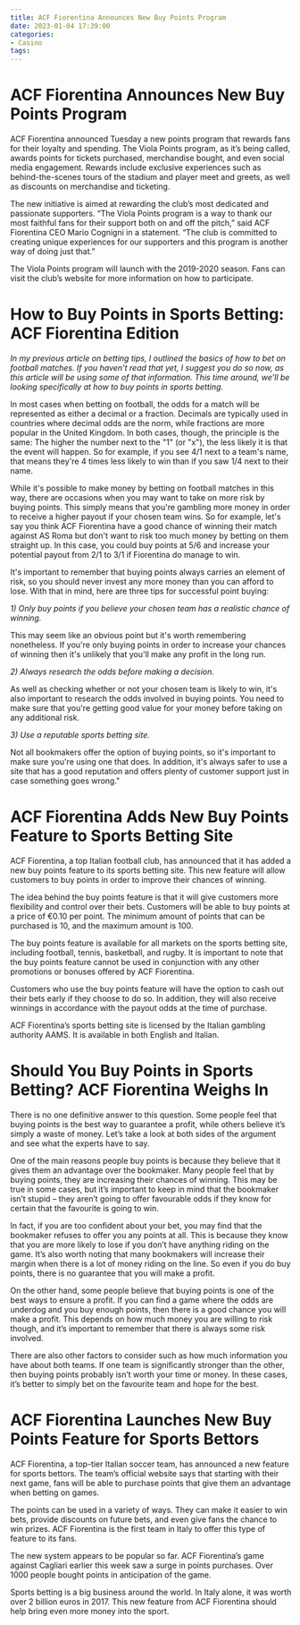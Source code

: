 ```yaml
---
title: ACF Fiorentina Announces New Buy Points Program
date: 2023-01-04 17:39:00
categories:
- Casino
tags:
---
```



#  ACF Fiorentina Announces New Buy Points Program

ACF Fiorentina announced Tuesday a new points program that rewards fans for their loyalty and spending. The Viola Points program, as it’s being called, awards points for tickets purchased, merchandise bought, and even social media engagement. Rewards include exclusive experiences such as behind-the-scenes tours of the stadium and player meet and greets, as well as discounts on merchandise and ticketing.

The new initiative is aimed at rewarding the club’s most dedicated and passionate supporters. “The Viola Points program is a way to thank our most faithful fans for their support both on and off the pitch,” said ACF Fiorentina CEO Mario Cognigni in a statement. “The club is committed to creating unique experiences for our supporters and this program is another way of doing just that.”

The Viola Points program will launch with the 2019-2020 season. Fans can visit the club’s website for more information on how to participate.

#  How to Buy Points in Sports Betting: ACF Fiorentina Edition

_In my previous article on betting tips, I outlined the basics of how to bet on football matches. If you haven't read that yet, I suggest you do so now, as this article will be using some of that information. This time around, we'll be looking specifically at how to buy points in sports betting._

In most cases when betting on football, the odds for a match will be represented as either a decimal or a fraction. Decimals are typically used in countries where decimal odds are the norm, while fractions are more popular in the United Kingdom. In both cases, though, the principle is the same: The higher the number next to the "1" (or "x"), the less likely it is that the event will happen. So for example, if you see 4/1 next to a team's name, that means they're 4 times less likely to win than if you saw 1/4 next to their name.

While it's possible to make money by betting on football matches in this way, there are occasions when you may want to take on more risk by buying points. This simply means that you're gambling more money in order to receive a higher payout if your chosen team wins. So for example, let's say you think ACF Fiorentina have a good chance of winning their match against AS Roma but don't want to risk too much money by betting on them straight up. In this case, you could buy points at 5/6 and increase your potential payout from 2/1 to 3/1 if Fiorentina do manage to win.

It's important to remember that buying points always carries an element of risk, so you should never invest any more money than you can afford to lose. With that in mind, here are three tips for successful point buying:

_1) Only buy points if you believe your chosen team has a realistic chance of winning._

This may seem like an obvious point but it's worth remembering nonetheless. If you're only buying points in order to increase your chances of winning then it's unlikely that you'll make any profit in the long run.

_2) Always research the odds before making a decision._

As well as checking whether or not your chosen team is likely to win, it's also important to research the odds involved in buying points. You need to make sure that you're getting good value for your money before taking on any additional risk.

_3) Use a reputable sports betting site._

Not all bookmakers offer the option of buying points, so it's important to make sure you're using one that does. In addition, it's always safer to use a site that has a good reputation and offers plenty of customer support just in case something goes wrong."

#  ACF Fiorentina Adds New Buy Points Feature to Sports Betting Site

ACF Fiorentina, a top Italian football club, has announced that it has added a new buy points feature to its sports betting site. This new feature will allow customers to buy points in order to improve their chances of winning.

The idea behind the buy points feature is that it will give customers more flexibility and control over their bets. Customers will be able to buy points at a price of €0.10 per point. The minimum amount of points that can be purchased is 10, and the maximum amount is 100.

The buy points feature is available for all markets on the sports betting site, including football, tennis, basketball, and rugby. It is important to note that the buy points feature cannot be used in conjunction with any other promotions or bonuses offered by ACF Fiorentina.

Customers who use the buy points feature will have the option to cash out their bets early if they choose to do so. In addition, they will also receive winnings in accordance with the payout odds at the time of purchase.

 ACF Fiorentina’s sports betting site is licensed by the Italian gambling authority AAMS. It is available in both English and Italian.

#  Should You Buy Points in Sports Betting? ACF Fiorentina Weighs In

There is no one definitive answer to this question. Some people feel that buying points is the best way to guarantee a profit, while others believe it’s simply a waste of money. Let’s take a look at both sides of the argument and see what the experts have to say.

One of the main reasons people buy points is because they believe that it gives them an advantage over the bookmaker. Many people feel that by buying points, they are increasing their chances of winning. This may be true in some cases, but it’s important to keep in mind that the bookmaker isn’t stupid – they aren’t going to offer favourable odds if they know for certain that the favourite is going to win.

In fact, if you are too confident about your bet, you may find that the bookmaker refuses to offer you any points at all. This is because they know that you are more likely to lose if you don’t have anything riding on the game. It’s also worth noting that many bookmakers will increase their margin when there is a lot of money riding on the line. So even if you do buy points, there is no guarantee that you will make a profit.

On the other hand, some people believe that buying points is one of the best ways to ensure a profit. If you can find a game where the odds are underdog and you buy enough points, then there is a good chance you will make a profit. This depends on how much money you are willing to risk though, and it’s important to remember that there is always some risk involved.

There are also other factors to consider such as how much information you have about both teams. If one team is significantly stronger than the other, then buying points probably isn’t worth your time or money. In these cases, it’s better to simply bet on the favourite team and hope for the best.

#  ACF Fiorentina Launches New Buy Points Feature for Sports Bettors

ACF Fiorentina, a top-tier Italian soccer team, has announced a new feature for sports bettors. The team’s official website says that starting with their next game, fans will be able to purchase points that give them an advantage when betting on games.

The points can be used in a variety of ways. They can make it easier to win bets, provide discounts on future bets, and even give fans the chance to win prizes. ACF Fiorentina is the first team in Italy to offer this type of feature to its fans.

The new system appears to be popular so far. ACF Fiorentina’s game against Cagliari earlier this week saw a surge in points purchases. Over 1000 people bought points in anticipation of the game.

 Sports betting is a big business around the world. In Italy alone, it was worth over 2 billion euros in 2017. This new feature from ACF Fiorentina should help bring even more money into the sport.